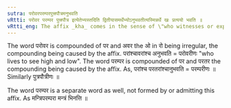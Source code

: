 ```yaml
---
sutra: परोवरपरम्परपुत्त्रपौत्रमनुभवति
vRtti: परोवर परम्पर पुत्त्रपौत्र इत्येतेभ्यस्तदिति द्वितीयासमर्थेभ्योऽनुभवतीत्यस्मिन्नर्थे खः प्रत्ययो भवति ॥
vRtti_eng: The affix _kha_ comes in the sense of \"who witnesses or experiences that\", after the words _parovara_, _parampara_ and _putrapautra_, in the second case in construction.
---
```

The word परोवर is compounded of पर and अवर the ओ in रो being irregular, the compounding being caused by the affix. परांश्चावरांश्च अनुभवति = परोवरीणः "who lives to see high and low". The word परम्पर is compounded of पर and परतर the compounding being caused by the affix. As, परांश्च परतरांश्चानुभवति = परम्परीणः ॥ Similarly पुत्रपौत्रीणः ॥

The word परम्पर is a separate word as well, not formed by or admitting this affix. As मन्त्रिपरम्परा मन्त्रं भिनत्ति ॥
